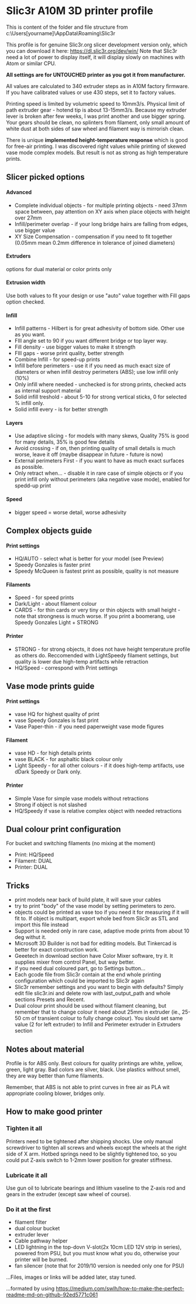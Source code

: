 Slic3r A10M 3D printer profile
==============================

This is content of the folder and file structure from c:\Users\[yourname]\AppData\Roaming\Slic3r 

This profile is for genuine Slic3r.org slicer development version only, which you can download it here: https://dl.slic3r.org/dev/win/
Note that Slic3r need a lot of power to display itself, it will display slowly on machines with Atom or similar CPU.

**All settings are for UNTOUCHED printer as you got it from manufacturer.** 

All values are calculated to 340 extruder steps as in A10M factory firmware. If you have calibrated values or use 430 steps, set it to factory  values.

Printing speed is limited by volumetric speed to 10mm3/s. Physical limit of path extruder gear - hotend tip is about 13-15mm3/s. Because my extruder lever is broken after few weeks, I was print another and use bigger spring. Your gears should be clean, no splinters from filament, only small amount of white dust at both sides of saw wheel and filament way is mirrorish clean.

There is unique **implemented height-temperature response** which is good for free-air printing. I was discovered right values while printing of skewed vase mode complex models. But result is not as strong as high temperature prints.

## Slicer picked options
 
#### Advanced
- Complete individual objects - for multiple printing objects - need 37mm space between, pay attention on XY axis when place objects with height over 27mm
- Infill/perimeter overlap - if your long bridge hairs are falling from edges, use bigger value
- XY Size  Compensation - compensation if you need to fit together (0.05mm mean 0.2mm difference in tolerance of joined diameters)

#### Extruders
options for dual material or color prints only

#### Extrusion width
Use both values to fit your design or use "auto" value together with Fill gaps option checked.

#### Infill
- Infill patterns - Hilbert is for great adhesivity of bottom side. Other use as you want.
- FIll angle set to 90 if you want different bridge or top layer way.
- Fill density - use bigger values to make it strength
- FIll gaps - worse print quality, better strength
- Combine Infill - for speed-up prints
- Infill before perimeters - use it if you need as much exact size of diameters or when infill destroy perimeters (ABS); use low infill only (10%)
- Only infill where needed - unchecked is for strong prints, checked acts as internal support material
- Solid infill treshold - about 5-10 for strong vertical  sticks, 0 for selected % infill only.  
- Solid infill every - is for better strength

#### Layers
- Use adaptive slicing - for models with many skews, Quality 75% is good for many details, 35% is good few details
- Avoid crossing - if on, then printing quality of small details is much worse, leave it off (maybe disappear in future - future is now)
- External perimeters First - if you want to have as much exact surfaces as possible.
- Only retract when... - disable it in rare case of simple objects or if you print infill only without perimeters (aka negative vase mode), enabled for spedd-up print

#### Speed
- bigger speed = worse detail, worse adhesivity

## Complex objects guide
#### Print settings
- HQ/AUTO - select what is better for your model (see Preview)
- Speedy Gonzales is faster print
- Speedy McQueen is fastest print as possible, quality is not measure
#### Filaments
- Speed - for speed prints
- Dark/Light - about filament colour
- CARDS - for thin cards or very tiny or thin objects with small height - note that strongness is much worse. If you print a boomerang, use Speedy Gonzales Light + STRONG
#### Printer
- STRONG - for strong objects, it does not have height temperature profile as others do. Reccomended with LightSpeedy filament settings, but quality is lower due high-temp artifacts while retraction
- HQ/Speed - correspond with Print settings

## Vase mode prints guide
#### Print settings
- vase HQ for highest quality of print
- vase Speedy Gonzales is fast print
- Vase Paper-thin - if you need paperweight vase mode figures
#### Filament
- vase HD - for high details prints
- vase BLACK - for asphaltic black colour only
- Light Speedy - for all other colours - if it does high-temp artifacts, use dDark Speedy or Dark only.
#### Printer
- Simple Vase for simple vase models without retractions
- Strong if object is not slashed
- HQ/Speedy if vase is relative complex object with needed retractions

## Dual colour print configuration
For bucket and switching filaments (no mixing at the moment)
- Print: HQ/Speed
- Filament: DUAL
- Printer: DUAL

## Tricks
- print models near back of build plate, it will save your cables
- try to print "body" of the vase model by setting perimeters to zero.
- objects could be printed as vase too if you need it for measuring if it will fit to. If object is multipart, export whole bed from Slic3r as STL and import this file instead
- Support is needed only in rare case, adaptive mode prints from about 10 deg withut it.
- Microsoft 3D Builder is not bad for editing models. But Tinkercad is better for exact construction work.
- Geeetech in download section have Color Mixer software, try it. It supplies mixer from control Panel, but way better.
- if you need dual coloured part, go to Settings button...
- Each gcode file from Slic3r contain at the end whole printing configuration which could be imported to Slic3r again
- Slic3r remember settings and you want to begin with defaults? Simply edit file slic3r.ini and delete row with last_output_path and whole sections Presets and Recent.
- Dual colour print should be used without filament cleaning, but remember that to change colour it need about 25mm in extruder (ie., 25-50 cm of transient colour to fully change colour). You slould set same value (2 for left extruder) to Infill and Perimeter extruder in Extruders section

## Notes about material
Profile is for ABS only. Best colours for quality printings are white, yellow, green, light gray. Bad colors are silver, black. Use plastics without smell, they are way better than fume filaments.

Remember, that ABS is not able to print curves in free air as PLA wit appropriate cooling blower, bridges only.
 
## How to make good printer
### Tighten it all
Printers need to be tightened after shipping shocks. Use only manual screwdriver to tighten all screws and wheels except the wheels at the right side of X arm. Hotbed springs need to be slightly tightened too, so you could put Z-axis switch to 1-2mm lower position for greater stiffness. 
### Lubricate it all
Use gun oil to lubricate bearings and lithium vaseline to the Z-axis rod and gears in the extruder (except saw wheel of course).
### Do it at the first
- filament filter
- dual colour bucket
- extruder lever
- Cable pathway helper
- LED lightning in the top-dovn V-slot(2x 10cm LED 12V strip in series), powered from PSU, but you must know what you do, otherwise your printer will be burned.
- fan silencer (note that for 2019/10 version is needed only one for PSU)

...Files, images or links will be added later, stay tuned. 
 
...formated by using https://medium.com/swlh/how-to-make-the-perfect-readme-md-on-github-92ed5771c061
